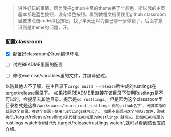 
>讲件好玩的事情，因为我把github主页的theme换了个颜色，所以我的主页基本都是蓝色按钮，没有绿色按钮。看到教程文档里使用github classroom里要求点击code绿色按钮，找了半天还以为自己哪一步做错了，后面才意识到是theme的问题，汗。

### 配置classroom
- [x] 配置好classroom的rust编译环境
- [ ] 试完README里面的配置
- [ ] 修改exercise/variables里的文件，并编译通过。


以防其他人不了解，在主目录下`cargo build --release`后生成的rustlings在target/release目录下。
如果按照README里直接在该目录下使用Rustlings是不可以的，会提示去其他目录。提示是`cd rustlings`。
但是因为这个classroom里目录格式是这样`/workspaces/learn_rust_rustlings-你的github名字'，他其实指的就是这个目录。在这个目录下使用rustlings就可以了。
如果不会调用这个可执行文件，那就执行`./target/release/rustlings`来代替README里的Rustlings 就可以，比如README里的`rustlings watch`命令替代为`./target/release/rustlings watch`,就可以看到该仓库的介绍。
